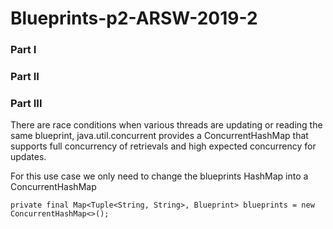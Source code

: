 # Blueprints-p2-ARSW-2019-2
### Part I
### Part II
### Part III

There are race conditions when various threads are updating or reading the same blueprint, java.util.concurrent provides a ConcurrentHashMap that supports full concurrency of retrievals and high expected concurrency for updates.

For this use case we only need to change the blueprints HashMap into a ConcurrentHashMap

```private final Map<Tuple<String, String>, Blueprint> blueprints = new ConcurrentHashMap<>();```

